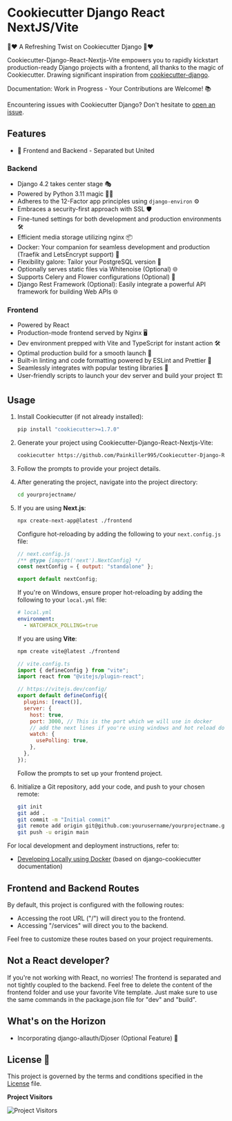 # Cookiecutter Django React NextJS/Vite

🍪❤️ A Refreshing Twist on Cookiecutter Django 🍪❤️

Cookiecutter-Django-React-Nextjs-Vite empowers you to rapidly kickstart production-ready Django projects with a frontend, all thanks to the magic of Cookiecutter. Drawing significant inspiration from [cookiecutter-django](https://github.com/cookiecutter/cookiecutter-django).

Documentation: Work in Progress - Your Contributions are Welcome! 📚

Encountering issues with Cookiecutter Django? Don't hesitate to [open an issue](https://github.com/Painkiller995/Cookiecutter-Django-React-Nextjs-Vite/issues).

## Features

- 🚀 Frontend and Backend - Separated but United

### Backend

- Django 4.2 takes center stage 🎭
- Powered by Python 3.11 magic 🐍✨
- Adheres to the 12-Factor app principles using `django-environ` ⚙️
- Embraces a security-first approach with SSL 🛡️
- Fine-tuned settings for both development and production environments 🛠️
- Efficient media storage utilizing nginx 📦
- Docker: Your companion for seamless development and production (Traefik and LetsEncrypt support) 🐳
- Flexibility galore: Tailor your PostgreSQL version 🐘
- Optionally serves static files via Whitenoise (Optional) 🌐
- Supports Celery and Flower configurations (Optional) 🌸
- Django Rest Framework (Optional): Easily integrate a powerful API framework for building Web APIs 🌐

### Frontend

- Powered by React️
- Production-mode frontend served by Nginx 🖥️
- Dev environment prepped with Vite and TypeScript for instant action 🛠️
- Optimal production build for a smooth launch 🚀
- Built-in linting and code formatting powered by ESLint and Prettier 🧹
- Seamlessly integrates with popular testing libraries 🧪
- User-friendly scripts to launch your dev server and build your project 🏗️

## Usage

1. Install Cookiecutter (if not already installed):

   ```bash
   pip install "cookiecutter>=1.7.0"
   ```

2. Generate your project using Cookiecutter-Django-React-Nextjs-Vite:

   ```bash
   cookiecutter https://github.com/Painkiller995/Cookiecutter-Django-React-Nextjs-Vite
   ```

3. Follow the prompts to provide your project details.

4. After generating the project, navigate into the project directory:

   ```bash
   cd yourprojectname/
   ```

5. If you are using **Next.js**:

   ```bash
   npx create-next-app@latest ./frontend
   ```

   Configure hot-reloading by adding the following to your `next.config.js` file:

   ```javascript
   // next.config.js
   /** @type {import('next').NextConfig} */
   const nextConfig = { output: "standalone" };

   export default nextConfig;
   ```

   If you're on Windows, ensure proper hot-reloading by adding the following to your `local.yml` file:

   ```yaml
   # local.yml
   environment:
     - WATCHPACK_POLLING=true
   ```

   If you are using **Vite**:

   ```bash
   npm create vite@latest ./frontend
   ```

   ```javascript
   // vite.config.ts
   import { defineConfig } from "vite";
   import react from "@vitejs/plugin-react";

   // https://vitejs.dev/config/
   export default defineConfig({
     plugins: [react()],
     server: {
       host: true,
       port: 3000, // This is the port which we will use in docker
       // add the next lines if you're using windows and hot reload doesn't work
       watch: {
         usePolling: true,
       },
     },
   });
   ```

   Follow the prompts to set up your frontend project.

6. Initialize a Git repository, add your code, and push to your chosen remote:

   ```bash
   git init
   git add .
   git commit -m "Initial commit"
   git remote add origin git@github.com:yourusername/yourprojectname.git
   git push -u origin main
   ```

For local development and deployment instructions, refer to:

- [Developing Locally using Docker](https://cookiecutter-django.readthedocs.io/en/latest/developing-locally-docker.html) (based on django-cookiecutter documentation)

## Frontend and Backend Routes

By default, this project is configured with the following routes:

- Accessing the root URL ("/") will direct you to the frontend.
- Accessing "/services" will direct you to the backend.

Feel free to customize these routes based on your project requirements.

## Not a React developer?

If you're not working with React, no worries! The frontend is separated and not tightly coupled to the backend. Feel free to delete the content of the frontend folder and use your favorite Vite template. Just make sure to use the same commands in the package.json file for "dev" and "build".

## What's on the Horizon

- Incorporating django-allauth/Djoser (Optional Feature) 🔐

## License 📄

This project is governed by the terms and conditions specified in the [License](LICENSE) file.

**Project Visitors**

![Project Visitors](https://profile-counter.glitch.me/Cookiecutter-Django-React-Nextjs-Vite/count.svg)
